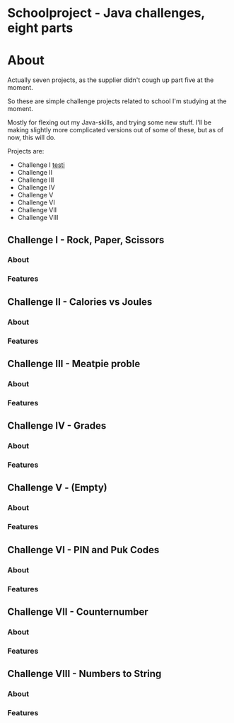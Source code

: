# Schoolproject - Java challenges, eight parts

# About
Actually seven projects, as the supplier didn't cough up part five at the moment. 

So these are simple challenge projects related to school I'm studying at the moment. 

Mostly for flexing out my Java-skills, and trying some new stuff.
I'll be making slightly more complicated versions out of some of these, but as of now, this will do.

Projects are:
- Challenge I [testi](#challenge-i---rock-paper-scissors)
- Challenge II
- Challenge III
- Challenge IV
- Challenge V
- Challenge VI
- Challenge VII
- Challenge VIII


## Challenge I - Rock, Paper, Scissors
### About
### Features

## Challenge II - Calories vs Joules
### About
### Features

## Challenge III - Meatpie proble
### About
### Features

## Challenge IV - Grades
### About
### Features

## Challenge V - (Empty)
### About
### Features

## Challenge VI - PIN and Puk Codes
### About
### Features

## Challenge VII - Counternumber
### About
### Features

## Challenge VIII - Numbers to String
### About
### Features
